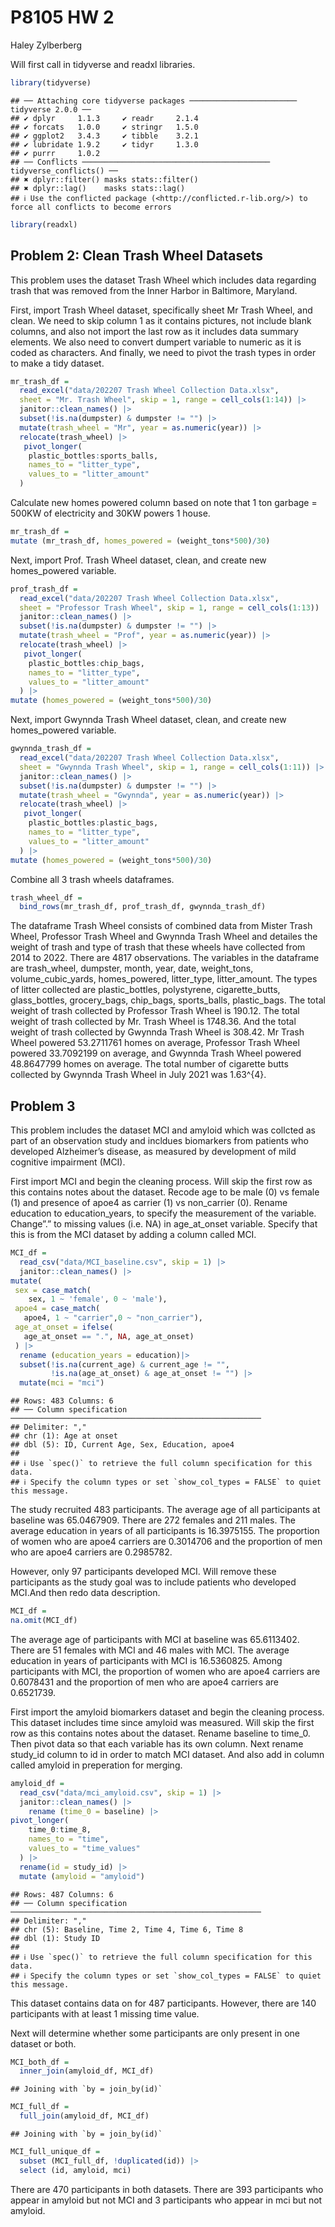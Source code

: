 P8105 HW 2
================
Haley Zylberberg

Will first call in tidyverse and readxl libraries.

``` r
library(tidyverse)
```

    ## ── Attaching core tidyverse packages ──────────────────────── tidyverse 2.0.0 ──
    ## ✔ dplyr     1.1.3     ✔ readr     2.1.4
    ## ✔ forcats   1.0.0     ✔ stringr   1.5.0
    ## ✔ ggplot2   3.4.3     ✔ tibble    3.2.1
    ## ✔ lubridate 1.9.2     ✔ tidyr     1.3.0
    ## ✔ purrr     1.0.2     
    ## ── Conflicts ────────────────────────────────────────── tidyverse_conflicts() ──
    ## ✖ dplyr::filter() masks stats::filter()
    ## ✖ dplyr::lag()    masks stats::lag()
    ## ℹ Use the conflicted package (<http://conflicted.r-lib.org/>) to force all conflicts to become errors

``` r
library(readxl)
```

## Problem 2: Clean Trash Wheel Datasets

This problem uses the dataset Trash Wheel which includes data regarding
trash that was removed from the Inner Harbor in Baltimore, Maryland.

First, import Trash Wheel dataset, specifically sheet Mr Trash Wheel,
and clean. We need to skip column 1 as it contains pictures, not include
blank columns, and also not import the last row as it includes data
summary elements. We also need to convert dumpert variable to numeric as
it is coded as characters. And finally, we need to pivot the trash types
in order to make a tidy dataset.

``` r
mr_trash_df = 
  read_excel("data/202207 Trash Wheel Collection Data.xlsx",
  sheet = "Mr. Trash Wheel", skip = 1, range = cell_cols(1:14)) |> 
  janitor::clean_names() |>
  subset(!is.na(dumpster) & dumpster != "") |>
  mutate(trash_wheel = "Mr", year = as.numeric(year)) |> 
  relocate(trash_wheel) |>
   pivot_longer(
    plastic_bottles:sports_balls,
    names_to = "litter_type",
    values_to = "litter_amount"
  )
```

Calculate new homes powered column based on note that 1 ton garbage =
500KW of electricity and 30KW powers 1 house.

``` r
mr_trash_df = 
mutate (mr_trash_df, homes_powered = (weight_tons*500)/30)
```

Next, import Prof. Trash Wheel dataset, clean, and create new
homes_powered variable.

``` r
prof_trash_df = 
  read_excel("data/202207 Trash Wheel Collection Data.xlsx",
  sheet = "Professor Trash Wheel", skip = 1, range = cell_cols(1:13)) |> 
  janitor::clean_names() |>
  subset(!is.na(dumpster) & dumpster != "") |>
  mutate(trash_wheel = "Prof", year = as.numeric(year)) |> 
  relocate(trash_wheel) |>
   pivot_longer(
    plastic_bottles:chip_bags,
    names_to = "litter_type",
    values_to = "litter_amount"
  ) |>
mutate (homes_powered = (weight_tons*500)/30)
```

Next, import Gwynnda Trash Wheel dataset, clean, and create new
homes_powered variable.

``` r
gwynnda_trash_df = 
  read_excel("data/202207 Trash Wheel Collection Data.xlsx",
  sheet = "Gwynnda Trash Wheel", skip = 1, range = cell_cols(1:11)) |> 
  janitor::clean_names() |>
  subset(!is.na(dumpster) & dumpster != "") |>
  mutate(trash_wheel = "Gwynnda", year = as.numeric(year)) |> 
  relocate(trash_wheel) |>
   pivot_longer(
    plastic_bottles:plastic_bags,
    names_to = "litter_type",
    values_to = "litter_amount"
  ) |>
mutate (homes_powered = (weight_tons*500)/30)
```

Combine all 3 trash wheels dataframes.

``` r
trash_wheel_df = 
  bind_rows(mr_trash_df, prof_trash_df, gwynnda_trash_df)
```

The dataframe Trash Wheel consists of combined data from Mister Trash
Wheel, Professor Trash Wheel and Gwynnda Trash Wheel and detailes the
weight of trash and type of trash that these wheels have collected from
2014 to 2022. There are 4817 observations. The variables in the
dataframe are trash_wheel, dumpster, month, year, date, weight_tons,
volume_cubic_yards, homes_powered, litter_type, litter_amount. The types
of litter collected are plastic_bottles, polystyrene, cigarette_butts,
glass_bottles, grocery_bags, chip_bags, sports_balls, plastic_bags. The
total weight of trash collected by Professor Trash Wheel is 190.12. The
total weight of trash collected by Mr. Trash Wheel is 1748.36. And the
total weight of trash collected by Gwynnda Trash Wheel is 308.42. Mr
Trash Wheel powered 53.2711761 homes on average, Professor Trash Wheel
powered 33.7092199 on average, and Gwynnda Trash Wheel powered
48.8647799 homes on average. The total number of cigarette butts
collected by Gwynnda Trash Wheel in July 2021 was 1.63^{4}.

## Problem 3

This problem includes the dataset MCI and amyloid which was collcted as
part of an observation study and incldues biomarkers from patients who
developed Alzheimer’s disease, as measured by development of mild
cognitive impairment (MCI).

First import MCI and begin the cleaning process. Will skip the first row
as this contains notes about the dataset. Recode age to be male (0) vs
female (1) and presence of apoe4 as carrier (1) vs non_carrier (0).
Rename education to education_years, to specify the measurement of the
variable. Change”.” to missing values (i.e. NA) in age_at_onset
variable. Specify that this is from the MCI dataset by adding a column
called MCI.

``` r
MCI_df = 
  read_csv("data/MCI_baseline.csv", skip = 1) |> 
  janitor::clean_names() |>
mutate(
 sex = case_match(
    sex, 1 ~ 'female', 0 ~ 'male'),
 apoe4 = case_match(
   apoe4, 1 ~ "carrier",0 ~ "non_carrier"),
 age_at_onset = ifelse(
   age_at_onset == ".", NA, age_at_onset)
 ) |>
  rename (education_years = education)|> 
  subset(!is.na(current_age) & current_age != "",
         !is.na(age_at_onset) & age_at_onset != "") |>
  mutate(mci = "mci")
```

    ## Rows: 483 Columns: 6
    ## ── Column specification ────────────────────────────────────────────────────────
    ## Delimiter: ","
    ## chr (1): Age at onset
    ## dbl (5): ID, Current Age, Sex, Education, apoe4
    ## 
    ## ℹ Use `spec()` to retrieve the full column specification for this data.
    ## ℹ Specify the column types or set `show_col_types = FALSE` to quiet this message.

The study recruited 483 participants. The average age of all
participants at baseline was 65.0467909. There are 272 females and 211
males. The average education in years of all participants is 16.3975155.
The proportion of women who are apoe4 carriers are 0.3014706 and the
proportion of men who are apoe4 carriers are 0.2985782.

However, only 97 participants developed MCI. Will remove these
participants as the study goal was to include patients who developed
MCI.And then redo data description.

``` r
MCI_df = 
na.omit(MCI_df)
```

The average age of participants with MCI at baseline was 65.6113402.
There are 51 females with MCI and 46 males with MCI. The average
education in years of participants with MCI is 16.5360825. Among
participants with MCI, the proportion of women who are apoe4 carriers
are 0.6078431 and the proportion of men who are apoe4 carriers are
0.6521739.

First import the amyloid biomarkers dataset and begin the cleaning
process. This dataset includes time since amyloid was measured. Will
skip the first row as this contains notes about the dataset. Rename
baseline to time_0. Then pivot data so that each variable has its own
column. Next rename study_id column to id in order to match MCI dataset.
And also add in column called amyloid in preperation for merging.

``` r
amyloid_df = 
  read_csv("data/mci_amyloid.csv", skip = 1) |>
  janitor::clean_names() |>
    rename (time_0 = baseline) |>
pivot_longer(
    time_0:time_8,
    names_to = "time",
    values_to = "time_values"
  ) |>
  rename(id = study_id) |>
  mutate (amyloid = "amyloid")
```

    ## Rows: 487 Columns: 6
    ## ── Column specification ────────────────────────────────────────────────────────
    ## Delimiter: ","
    ## chr (5): Baseline, Time 2, Time 4, Time 6, Time 8
    ## dbl (1): Study ID
    ## 
    ## ℹ Use `spec()` to retrieve the full column specification for this data.
    ## ℹ Specify the column types or set `show_col_types = FALSE` to quiet this message.

This dataset contains data on for 487 participants. However, there are
140 participants with at least 1 missing time value.

Next will determine whether some participants are only present in one
dataset or both.

``` r
MCI_both_df = 
  inner_join(amyloid_df, MCI_df)
```

    ## Joining with `by = join_by(id)`

``` r
MCI_full_df =
  full_join(amyloid_df, MCI_df)
```

    ## Joining with `by = join_by(id)`

``` r
MCI_full_unique_df =
  subset (MCI_full_df, !duplicated(id)) |>
  select (id, amyloid, mci)
```

There are 470 participants in both datasets. There are 393 participants
who appear in amyloid but not MCI and 3 participants who appear in mci
but not amyloid.
